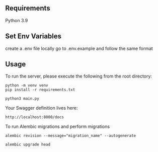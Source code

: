 ## Requirements
Python 3.9

## Set Env Variables
create a .env file locally
go to .env.example and follow the same format


## Usage
To run the server, please execute the following from the root directory:

```
python -m venv venv
pip install -r requirements.txt

python3 main.py
```

Your Swagger definition lives here:

```
http://localhost:8000/docs
```




To run Alembic migrations and perform migrations

```
alembic revision --message="migration_name" --autogenerate

alembic upgrade head
```